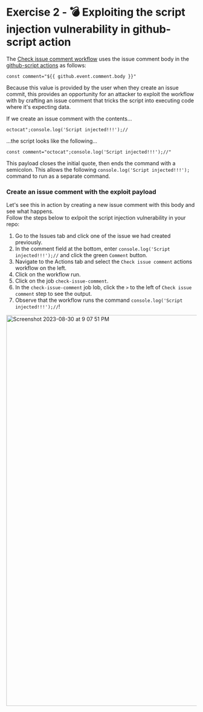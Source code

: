 # Exercise 2 - :bomb: Exploiting the script injection vulnerability in github-script action
The [Check issue comment workflow](.github/workflows/check-issue-comment.yml) uses the issue comment body in the [github-script actions](https://github.com/actions/github-script) as follows:
```
const comment="${{ github.event.comment.body }}"
```
Because this value is provided by the user when they create an issue commit, this provides an opportunity for an attacker to exploit the workflow with by crafting an issue comment that tricks the script into executing code where it's expecting data.

If we create an issue comment with the contents...
```
octocat";console.log('Script injected!!!');//
```
...the script looks like the following...
```
const comment="octocat";console.log('Script injected!!!');//"
```
This payload closes the initial quote, then ends the command with a semicolon. This allows the following `console.log('Script injected!!!');` command to run as a separate command.  

### Create an issue comment with the exploit payload
Let's see this in action by creating a new issue comment with this body and see what happens.  
Follow the steps below to exlpoit the script injection vulnerability in your repo:  
1. Go to the Issues tab and click one of the issue we had created previously.
2. In the comment field at the bottom, enter `console.log('Script injected!!!');//` and click the green `Comment` button.
3. Navigate to the Actions tab and select the `Check issue comment` actions workflow on the left.  
4. Click on the workflow run.  
5. Click on the job `check-issue-comment`.  
6. In the `check-issue-comment` job lob, click the `>` to the left of `Check issue comment` step to see the output.  
7. Observe that the workflow runs the command `console.log('Script injected!!!');//`!  

<img width="1034" alt="Screenshot 2023-08-30 at 9 07 51 PM" src="https://github.com/robandpdx/workflow-script-injection/assets/95243761/8730dc36-b596-4766-b24a-ec85209a6763">

